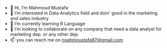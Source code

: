 - 👋 Hi, I’m Mahmoud Mustafa
- 👀 I’m interested in Data Analytics field and doin' good in the marketing and sales industry
- 🌱 I’m currently learning R Language
- 💞️ I’m looking to collaborate on any company that need a data analyst for marketing dep. or any other dep.
- 📫 you can reach me on noahmoustafa87@gmail.com

